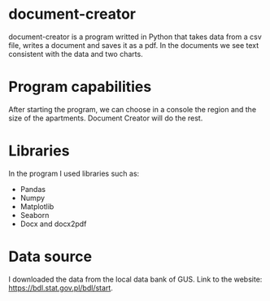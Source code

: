 # document-creator
document-creator is a program writted in Python that takes data from a csv file, writes a document and saves it as a pdf. In the documents we see text consistent with the data and two charts.

# Program capabilities
After starting the program, we can choose in a console the region and the size of the apartments. Document Creator will do the rest.

# Libraries
In the program I used libraries such as:
-	Pandas
-	Numpy
-	Matplotlib
-	Seaborn
-	Docx and docx2pdf 
# Data source
I downloaded the data from the local data bank of GUS. Link to the website: https://bdl.stat.gov.pl/bdl/start.
